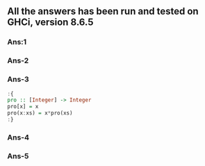 ## All the answers has been run and tested on GHCi, version 8.6.5
### Ans:1





### Ans-2






### Ans-3


```haskell
:{
pro :: [Integer] -> Integer
pro[x] = x
pro(x:xs) = x*pro(xs)
:}
```




### Ans-4





### Ans-5
